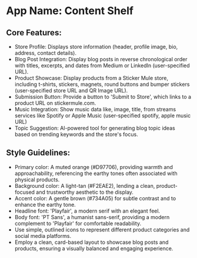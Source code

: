 # **App Name**: Content Shelf

## Core Features:

- Store Profile: Displays store information (header, profile image, bio, address, contact details).
- Blog Post Integration: Display blog posts in reverse chronological order with titles, excerpts, and dates from Medium or LinkedIn (user-specified URL).
- Product Showcase: Display products from a Sticker Mule store, including t-shirts, stickers, magnets, round buttons and bumper stickers (user-specified store URL and QR Image URL).
- Submission Button: Provide a button to 'Submit to Store', which links to a product URL on stickermule.com.
- Music Integration: Show music data like, image, title, from streams services like Spotify or Apple Music (user-specified spotify, apple music URL)
- Topic Suggestion: AI-powered tool for generating blog topic ideas based on trending keywords and the store's focus.

## Style Guidelines:

- Primary color: A muted orange (#D97706), providing warmth and approachability, referencing the earthy tones often associated with physical products.
- Background color: A light-tan (#F2EAE2), lending a clean, product-focused and trustworthy aesthetic to the display.
- Accent color: A gentle brown (#734A05) for subtle contrast and to enhance the earthy tone.
- Headline font: 'Playfair', a modern serif with an elegant feel.
- Body font: 'PT Sans', a humanist sans-serif, providing a modern complement to 'Playfair' for comfortable readability.
- Use simple, outlined icons to represent different product categories and social media platforms.
- Employ a clean, card-based layout to showcase blog posts and products, ensuring a visually balanced and engaging experience.